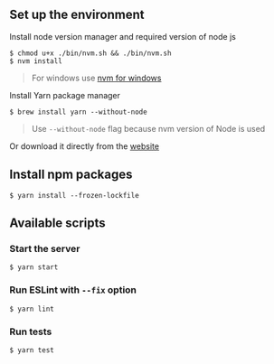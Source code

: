 ## Set up the environment

Install node version manager and required version of node js
```
$ chmod u+x ./bin/nvm.sh && ./bin/nvm.sh
$ nvm install
```

> For windows use [nvm for windows](https://github.com/coreybutler/nvm-windows)

Install Yarn package manager
```
$ brew install yarn --without-node
```

> Use `--without-node` flag  because nvm version of Node is used

Or download it directly from the [website](https://yarnpkg.com/en/docs/install)

## Install npm packages

```
$ yarn install --frozen-lockfile
```

## Available scripts

### Start the server

```
$ yarn start
```

### Run ESLint with `--fix` option

```
$ yarn lint
```

### Run tests

```
$ yarn test
```
